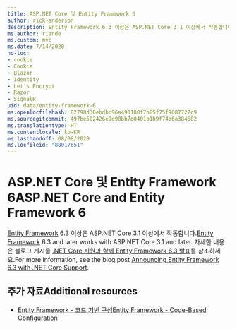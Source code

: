 ```yaml
---
title: ASP.NET Core 및 Entity Framework 6
author: rick-anderson
description: Entity Framework 6.3 이상은 ASP.NET Core 3.1 이상에서 작동합니다.
ms.author: riande
ms.custom: mvc
ms.date: 7/14/2020
no-loc:
- cookie
- Cookie
- Blazor
- Identity
- Let's Encrypt
- Razor
- SignalR
uid: data/entity-framework-6
ms.openlocfilehash: 82798d30ebdbc96a490188f7b85f75f9087727c9
ms.sourcegitcommit: 497be502426e9d90bb7d0401b1b9f74b6a384682
ms.translationtype: HT
ms.contentlocale: ko-KR
ms.lasthandoff: 08/08/2020
ms.locfileid: "88017651"
---
```

# <a name="aspnet-core-and-entity-framework-6"></a><span data-ttu-id="5809b-103">ASP.NET Core 및 Entity Framework 6</span><span class="sxs-lookup"><span data-stu-id="5809b-103">ASP.NET Core and Entity Framework 6</span></span>

<span data-ttu-id="5809b-104">[Entity Framework](/ef/ef6/) 6.3 이상은 ASP.NET Core 3.1 이상에서 작동합니다.</span><span class="sxs-lookup"><span data-stu-id="5809b-104">[Entity Framework](/ef/ef6/) 6.3 and later works with ASP.NET Core 3.1 and later.</span></span> <span data-ttu-id="5809b-105">자세한 내용은 블로그 게시물 [.NET Core 지원과 함께 Entity Framework 6.3 발표](https://devblogs.microsoft.com/dotnet/announcing-entity-framework-6-3-preview-with-net-core-support/)를 참조하세요.</span><span class="sxs-lookup"><span data-stu-id="5809b-105">For more information, see the blog post [Announcing Entity Framework 6.3 with .NET Core Support](https://devblogs.microsoft.com/dotnet/announcing-entity-framework-6-3-preview-with-net-core-support/).</span></span>

## <a name="additional-resources"></a><span data-ttu-id="5809b-106">추가 자료</span><span class="sxs-lookup"><span data-stu-id="5809b-106">Additional resources</span></span>

* [<span data-ttu-id="5809b-107">Entity Framework - 코드 기반 구성</span><span class="sxs-lookup"><span data-stu-id="5809b-107">Entity Framework - Code-Based Configuration</span></span>](/ef/ef6/fundamentals/configuring/code-based)
